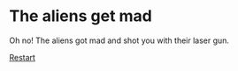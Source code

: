 # The aliens get  mad

Oh no! The aliens got mad and shot you with their laser gun.

[Restart](../NASA.md)
